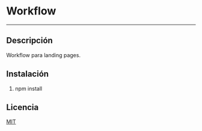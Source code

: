 # Workflow
---

## Descripción

Workflow para landing pages.

## Instalación

1. npm install

## Licencia

[MIT](http://opensource.org/licenses/MIT)
